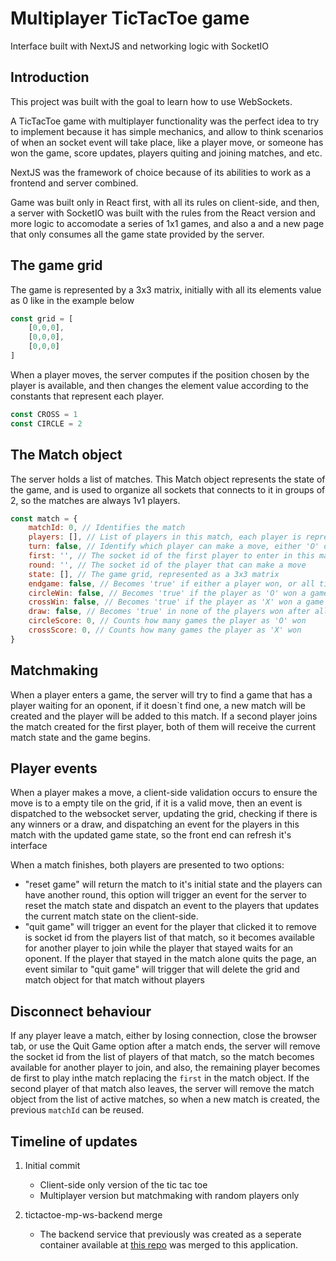 # Multiplayer TicTacToe game  

Interface built with NextJS and networking logic with SocketIO

## Introduction

This project was built with the goal to learn how to use WebSockets.

A TicTacToe game with multiplayer functionality was the perfect idea to try to implement because it has simple mechanics, and allow to think scenarios of when an socket event will take place, like a player move, or someone has won the game, score updates, players quiting and joining matches, and etc.

NextJS was the framework of choice because of its abilities to work as a frontend and server combined.

Game was built only in React first, with all its rules on client-side, and then, a server with SocketIO was built with the rules from the React version and more logic to accomodate a series of 1x1 games, and also a and a new page that only consumes all the game state provided by the server.

## The game grid

The game is represented by a 3x3 matrix, initially with all its elements value as 0 like in the example below

```javascript
const grid = [
    [0,0,0],
    [0,0,0],
    [0,0,0]
]
```

When a player moves, the server computes if the position chosen by the player is available, and then changes the element value according to the constants that represent each player.

```javascript
const CROSS = 1
const CIRCLE = 2
```

## The Match object

The server holds a list of matches. This Match object represents the state of the game, and is used to organize all sockets that connects to it in groups of 2, so the matches are always 1v1 players.

```javascript
const match = {
    matchId: 0, // Identifies the match 
    players: [], // List of players in this match, each player is represented by the socket id
    turn: false, // Identify which player can make a move, either 'O' or 'X'
    first: '', // The socket id of the first player to enter in this match
    round: '', // The socket id of the player that can make a move
    state: [], // The game grid, represented as a 3x3 matrix 
    endgame: false, // Becomes 'true' if either a player won, or all tiles of the grid have been filled by a player move
    circleWin: false, // Becomes 'true' if the player as 'O' won a game
    crossWin: false, // Becomes 'true' if the player as 'X' won a game
    draw: false, // Becomes 'true' in none of the players won after all tiles have been filled by a player move
    circleScore: 0, // Counts how many games the player as 'O' won 
    crossScore: 0, // Counts how many games the player as 'X' won 
}
```

## Matchmaking

When a player enters a game, the server will try to find a game that has a player waiting for an oponent, if it doesn`t find one, a new match will be created and the player will be added to this match. If a second player joins the match created for the first player, both of them will receive the current match state and the game begins.

## Player events

When a player makes a move, a client-side validation occurs to ensure the move is to a empty tile on the grid, if it is a valid move, then an event is dispatched to the websocket server, updating the grid, checking if there is any winners or a draw, and dispatching an event for the players in this match with the updated game state, so the front end can refresh it's interface

When a match finishes, both players are presented to two options: 
- "reset game" will return the match to it's initial state and the players can have another round, this option will trigger an event for the server to reset the match state and dispatch an event to the players that updates the current match state on the client-side.
- "quit game" will trigger an event for the player that clicked it to remove is socket id from the players list of that match, so it becomes available for another player to join while the player that stayed waits for an oponent. If the player that stayed in the match alone quits the page, an event similar to  "quit game" will trigger that will delete the grid and match object for that match without players 

## Disconnect behaviour

If any player leave a match, either by losing connection, close the browser tab, or use the Quit Game option after a match ends, the server will remove the socket id from the list of players of that match, so the match becomes available for another player to join, and also, the remaining player becomes de first to play inthe match replacing the `first` in the match object. If the second player of that match also leaves, the server will remove the match object from the list of active matches, so when a new match is created, the previous `matchId` can be reused.

## Timeline of updates

1. Initial commit
    - Client-side only version of the tic tac toe
    - Multiplayer version but matchmaking with random players only

2. tictactoe-mp-ws-backend merge
    - The backend service that previously was created as a seperate container available at [this repo](https://github.com/Leon3cs/tictactoe-mp-ws-backend) was merged to this application. 